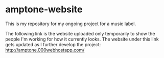 # amptone-website
This is my repository for my ongoing project for a music label.

The following link is the website uploaded only temporarily to show the people I'm working for how it currently looks. The website under this link gets updated as I further develop the project:
http://amptone.000webhostapp.com/